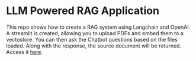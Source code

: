 # LLM Powered RAG Application
This repo shows how to create a RAG system using Langchain and OpenAI.
A streamlit is created, allowing you to upload PDFs and embed them to a vectostore. You can then ask the Chatbot questions based on the files loaded.
Along with the response, the source document will be returned. Access it [here]().
